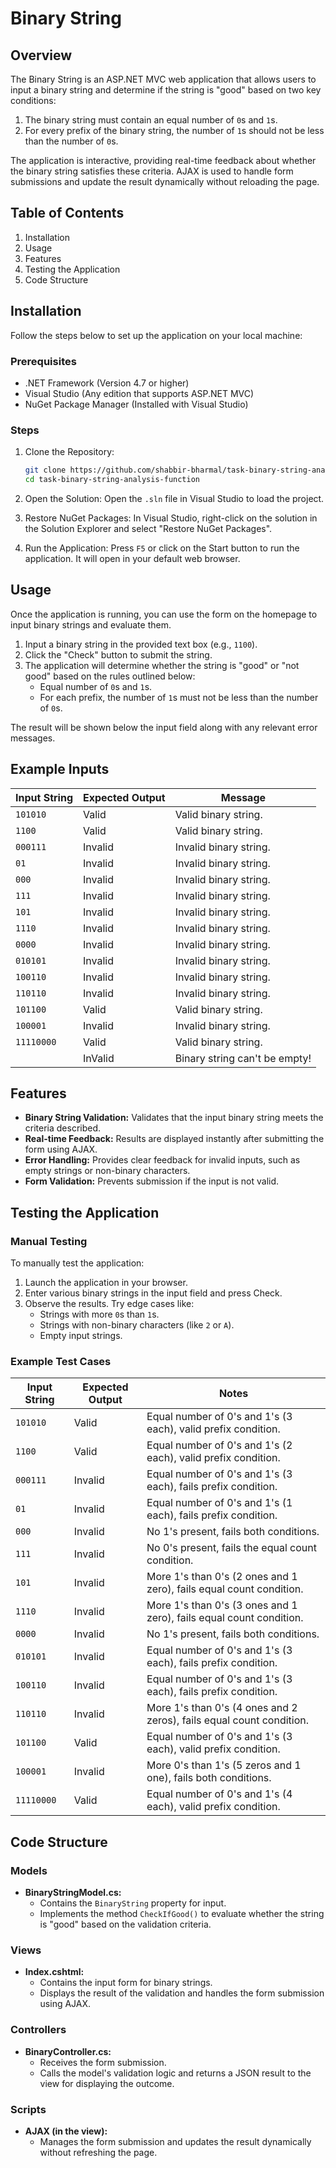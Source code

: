 # Binary String

## Overview

The Binary String is an ASP.NET MVC web application that allows users to input a binary string and determine if the string is "good" based on two key conditions:
1. The binary string must contain an equal number of `0`s and `1`s.
2. For every prefix of the binary string, the number of `1`s should not be less than the number of `0`s.

The application is interactive, providing real-time feedback about whether the binary string satisfies these criteria. AJAX is used to handle form submissions and update the result dynamically without reloading the page.

## Table of Contents
1. Installation
2. Usage
3. Features
4. Testing the Application
5. Code Structure

## Installation

Follow the steps below to set up the application on your local machine:

### Prerequisites
- .NET Framework (Version 4.7 or higher)
- Visual Studio (Any edition that supports ASP.NET MVC)
- NuGet Package Manager (Installed with Visual Studio)

### Steps

1. Clone the Repository:
   ```bash
   git clone https://github.com/shabbir-bharmal/task-binary-string-analysis-function.git
   cd task-binary-string-analysis-function
   ```

2. Open the Solution:
   Open the `.sln` file in Visual Studio to load the project.

3. Restore NuGet Packages:
   In Visual Studio, right-click on the solution in the Solution Explorer and select "Restore NuGet Packages".

4. Run the Application:
   Press `F5` or click on the Start button to run the application. It will open in your default web browser.

## Usage

Once the application is running, you can use the form on the homepage to input binary strings and evaluate them.

1. Input a binary string in the provided text box (e.g., `1100`).
2. Click the "Check" button to submit the string.
3. The application will determine whether the string is "good" or "not good" based on the rules outlined below:
   - Equal number of `0`s and `1`s.
   - For each prefix, the number of `1`s must not be less than the number of `0`s.

The result will be shown below the input field along with any relevant error messages.

## Example Inputs

| Input String | Expected Output | Message                       |
|--------------|-----------------|-------------------------------|
| `101010`     | Valid           | Valid binary string.          |
| `1100`       | Valid           | Valid binary string.          |
| `000111`     | Invalid         | Invalid binary string.        |
| `01`         | Invalid         | Invalid binary string.        |
| `000`        | Invalid         | Invalid binary string.        |
| `111`        | Invalid         | Invalid binary string.        |
| `101`        | Invalid         | Invalid binary string.        |
| `1110`       | Invalid         | Invalid binary string.        |
| `0000`       | Invalid         | Invalid binary string.        |
| `010101`     | Invalid         | Invalid binary string.        |
| `100110`     | Invalid         | Invalid binary string.        |
| `110110`     | Invalid         | Invalid binary string.        |
| `101100`     | Valid           | Valid binary string.          |
| `100001`     | Invalid         | Invalid binary string.        |
| `11110000`   | Valid           | Valid binary string.          |
| ` `          | InValid         | Binary string can't be empty! |
## Features

- **Binary String Validation:** Validates that the input binary string meets the criteria described.
- **Real-time Feedback:** Results are displayed instantly after submitting the form using AJAX.
- **Error Handling:** Provides clear feedback for invalid inputs, such as empty strings or non-binary characters.
- **Form Validation:** Prevents submission if the input is not valid.

## Testing the Application

### Manual Testing

To manually test the application:

1. Launch the application in your browser.
2. Enter various binary strings in the input field and press Check.
3. Observe the results. Try edge cases like:
   - Strings with more `0`s than `1`s.
   - Strings with non-binary characters (like `2` or `A`).
   - Empty input strings.

### Example Test Cases

| Input String | Expected Output | Notes                                                               |
|--------------|-----------------|---------------------------------------------------------------------|
| `101010`     | Valid           | Equal number of 0's and 1's (3 each), valid prefix condition.       |
| `1100`       | Valid           | Equal number of 0's and 1's (2 each), valid prefix condition.       |
| `000111`     | Invalid         | Equal number of 0's and 1's (3 each), fails prefix condition.       |
| `01`         | Invalid         | Equal number of 0's and 1's (1 each), fails prefix condition.       |
| `000`        | Invalid         | No 1's present, fails both conditions.                              |
| `111`        | Invalid         | No 0's present, fails the equal count condition.                    |
| `101`        | Invalid         | More 1's than 0's (2 ones and 1 zero), fails equal count condition. |
| `1110`       | Invalid         | More 1's than 0's (3 ones and 1 zero), fails equal count condition. |
| `0000`       | Invalid         | No 1's present, fails both conditions.                              |
| `010101`     | Invalid         | Equal number of 0's and 1's (3 each), fails prefix condition.       |
| `100110`     | Invalid         | Equal number of 0's and 1's (3 each), fails prefix condition.       |
| `110110`     | Invalid         | More 1's than 0's (4 ones and 2 zeros), fails equal count condition.|
| `101100`     | Valid           | Equal number of 0's and 1's (3 each), valid prefix condition.       |
| `100001`     | Invalid         | More 0's than 1's (5 zeros and 1 one), fails both conditions.       |
| `11110000`   | Valid           | Equal number of 0's and 1's (4 each), valid prefix condition.       |

## Code Structure

### Models

- **BinaryStringModel.cs:**
   - Contains the `BinaryString` property for input.
   - Implements the method `CheckIfGood()` to evaluate whether the string is "good" based on the validation criteria.

### Views

- **Index.cshtml:**
   - Contains the input form for binary strings.
   - Displays the result of the validation and handles the form submission using AJAX.

### Controllers

- **BinaryController.cs:**
   - Receives the form submission.
   - Calls the model's validation logic and returns a JSON result to the view for displaying the outcome.

### Scripts

- **AJAX (in the view):**
   - Manages the form submission and updates the result dynamically without refreshing the page.